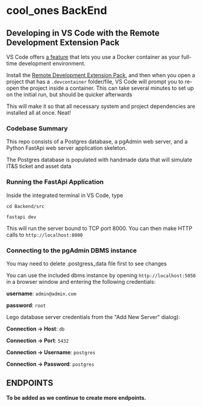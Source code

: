 # cool_ones BackEnd
## Developing in VS Code with the Remote Development Extension Pack

VS Code offers [a feature](https://code.visualstudio.com/docs/remote/containers) that lets you use a Docker container as your full-time development environment.

Install the [Remote Development Extension Pack](https://marketplace.visualstudio.com/items?itemName=ms-vscode-remote.vscode-remote-extensionpack), and then when you open a project that has a `.devcontainer` folder/file, VS Code will prompt you to re-open the project inside a container. This can take several minutes to set up on the initial run, but should be quicker afterwards

This will make it so that all necessary system and project dependencies are installed all at once. Neat!

### Codebase Summary

This repo consists of a Postgres database, a pgAdmin web server, and a Python FastApi web server application skeleton.

The Postgres database is populated with handmade data that will simulate IT&S ticket and asset data 

### Running the FastApi Application

Inside the integrated terminal in VS Code, type
```
cd Backend/src
```
```
fastapi dev
```
This will run the server bound to TCP port 8000. You can then make HTTP calls to `http://localhost:8000`

### Connecting to the pgAdmin DBMS instance

You may need to delete  .postgress_data file first to see changes 

You can use the included dbms instance by opening `http://localhost:5050` in a browser window and entering the following credentials:

**username**: `admin@admin.com`

**password**: `root`

Lego database server credentials from the "Add New Server" dialog):

**Connection -> Host**: `db`

**Connection -> Port**: `5432`

**Connection -> Username**: `postgres`

**Connection -> Password**: `postgres`

## ENDPOINTS

**To be added as we continue to create more endpoints.**